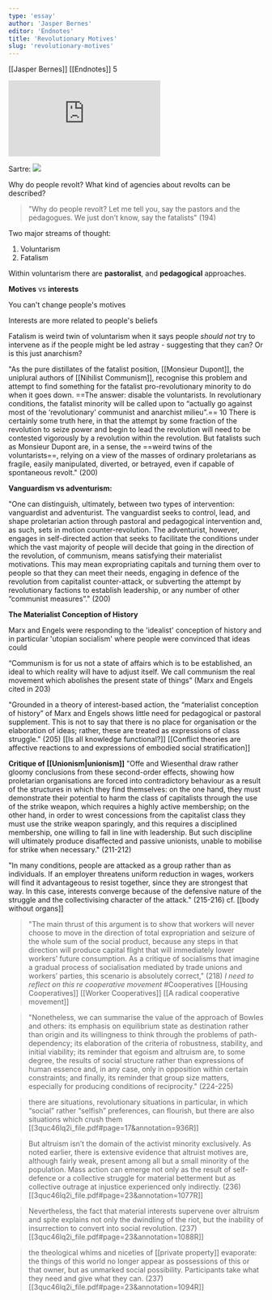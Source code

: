 ```yaml
---
type: 'essay'
author: 'Jasper Bernes'
editor: 'Endnotes'
title: 'Revolutionary Motives'
slug: 'revolutionary-motives'
---
```


[[Jasper Bernes]]
[[Endnotes]] 5

![](https://static.meri.garden/94eb7d639d5fea46319c9d544f2ff1ec.pdf)


Sartre:
![](https://static.meri.garden/f9aca54698f0fa96e668e0b4a3fbaa25.png)

Why do people revolt? What kind of agencies about revolts can be described?

>"Why do people revolt? Let me tell you, say the pastors and the pedagogues. We just don’t know, say the fatalists" (194)

Two major streams of thought:
1. Voluntarism
2. Fatalism

Within voluntarism there are **pastoralist**, and **pedagogical** approaches.

**Motives** vs **interests**

You can't change people's motives

Interests are more related to people's beliefs

Fatalism is weird twin of voluntarism when it says people *should not* try to intervene as if the people might be led astray - suggesting that they can? Or is this just anarchism?

"As the pure distillates of the fatalist position, [[Monsieur Dupont]], the uniplural authors of [[Nihilist Communism]], recognise this problem and attempt to find something for the fatalist pro-revolutionary minority to do when it goes down. ==The answer: disable the voluntarists. In revolutionary conditions, the fatalist minority will be called upon to “actually go against most of the ‘revolutionary’ communist and anarchist milieu”.== 10 There is certainly some truth here, in that the attempt by some fraction of the revolution to seize power and begin to lead the revolution will need to be contested vigorously by a revolution within the revolution. But fatalists such as Monsieur Dupont are, in a sense, the ==weird twins of the voluntarists==, relying on a view of the masses of ordinary proletarians as fragile, easily manipulated, diverted, or betrayed, even if capable of spontaneous revolt." (200)


**Vanguardism vs adventurism:**

"One can distinguish, ultimately, between two types of intervention: vanguardist and adventurist. The vanguardist seeks to control, lead, and shape proletarian action through pastoral and pedagogical intervention and, as such, sets in motion counter-revolution. The adventurist, however, engages in self-directed action that seeks to facilitate the conditions under which the vast majority of people will decide that going in the direction of the revolution, of communism, means satisfying their materialist motivations. This may mean expropriating capitals and turning them over to people so that they can meet their needs, engaging in defence of the revolution from capitalist counter-attack, or subverting the attempt by revolutionary factions to establish leadership, or any number of other “communist measures”." (200)

**The Materialist Conception of History**

Marx and Engels were responding to the 'idealist' conception of history and in particular 'utopian socialism' where people were convinced that ideas could 

“Communism is for us not a state of affairs which is to be established, an ideal to which reality will have to adjust itself. We call communism the real movement which abolishes the present state of things” (Marx and Engels cited in 203)

"Grounded in a theory of interest-based action, the “materialist conception of history” of Marx and Engels shows little need for pedagogical or pastoral supplement. This is not to say that there is no place for organisation or the elaboration of ideas; rather, these are treated as expressions of class struggle." (205) [[Is all knowledge functional?]] [[Conflict theories are affective reactions to and expressions of embodied social stratification]]


**Critique of [[Unionism|unionism]]**
"Offe and Wiesenthal draw rather gloomy conclusions from these second-order effects, showing how proletarian organisations are forced into contradictory behaviour as a result of the structures in which they find themselves: on the one hand, they must demonstrate their potential to harm the class of capitalists through the use of the strike weapon, which requires a highly active membership; on the other hand, in order to wrest concessions from the capitalist class they must use the strike weapon sparingly, and this requires a disciplined membership, one willing to fall in line with leadership. But such discipline will ultimately produce disaffected and passive unionists, unable to mobilise for strike when necessary." (211-212)


"In many conditions, people are attacked as a group rather than as individuals. If an employer threatens uniform reduction in wages, workers will find it advantageous to resist together, since they are strongest that way. In this case, interests converge because of the defensive nature of the struggle and the collectivising character of the attack." (215-216) cf. [[body without organs]]


>"The main thrust of this argument is to show that workers will never choose to move in the direction of total expropriation and seizure of the whole sum of the social product, because any steps in that direction will produce capital flight that will immediately lower workers’ future consumption. As a critique of socialisms that imagine a gradual process of socialisation mediated by trade unions and workers’ parties, this scenario is absolutely correct," (218) 
	*I need to reflect on this re cooperative movement* #Cooperatives [[Housing Cooperatives]] [[Worker Cooperatives]] [[A radical cooperative movement]]


>"Nonetheless, we can summarise the value of the approach of Bowles and others: its emphasis on equilibrium state as destination rather than origin and its willingness to think through the problems of path-dependency; its elaboration of the criteria of robustness, stability, and initial viability; its reminder that egoism and altruism are, to some degree, the results of social structure rather than expressions of human essence and, in any case, only in opposition within certain constraints; and finally, its reminder that group size matters, especially for producing conditions of reciprocity." (224-225)

> there are situations, revolutionary situations in particular, in which “social” rather “selfish” preferences, can flourish, but there are also situations which crush them [[3quc46lq2i_file.pdf#page=17&annotation=936R]]

> But altruism isn’t the domain of the activist minority exclusively. As noted earlier, there is extensive evidence that altruist motives are, although fairly weak, present among all but a small minority of the population. Mass action can emerge not only as the result of self- defence or a collective struggle for material betterment but as collective outrage at injustice experienced only indirectly. (236)[[3quc46lq2i_file.pdf#page=23&annotation=1077R]] 

> Nevertheless, the fact that material interests supervene over altruism and spite explains not only the dwindling of the riot, but the inability of insurrection to convert into social revolution. (237)[[3quc46lq2i_file.pdf#page=23&annotation=1088R]]

> the theological whims and niceties of [[private property]] evaporate: the things of this world no longer appear as possessions of this or that owner, but as unmarked social possibility. Participants take what they need and give what they can. (237)[[3quc46lq2i_file.pdf#page=23&annotation=1094R]]